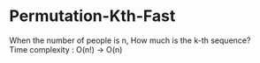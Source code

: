 # Permutation-Kth-Fast

When the number of people is n, How much is the k-th sequence? <br>
Time complexity : O(n!) -> O(n) <br>
